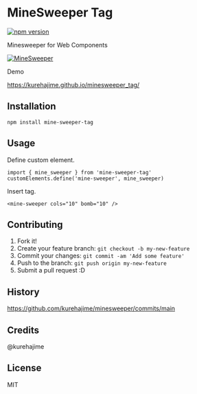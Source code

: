 # MineSweeper Tag

[![npm version](https://badge.fury.io/js/mine-sweeper-tag.svg)](https://badge.fury.io/js/mine-sweeper-tag)

Minesweeper for Web Components

[![MineSweeper](https://user-images.githubusercontent.com/4569916/210158769-7d3e975e-a5bb-46be-a581-10271682ead2.gif)](https://kurehajime.github.io/minesweeper_tag/)


Demo

https://kurehajime.github.io/minesweeper_tag/


## Installation

```
npm install mine-sweeper-tag
```

## Usage

Define custom element.

```
import { mine_sweeper } from 'mine-sweeper-tag'
customElements.define('mine-sweeper', mine_sweeper)
```

Insert tag.

```
<mine-sweeper cols="10" bomb="10" />
```

## Contributing

1. Fork it!
2. Create your feature branch: `git checkout -b my-new-feature`
3. Commit your changes: `git commit -am 'Add some feature'`
4. Push to the branch: `git push origin my-new-feature`
5. Submit a pull request :D

## History

https://github.com/kurehajime/minesweeper/commits/main

## Credits

@kurehajime

## License

MIT